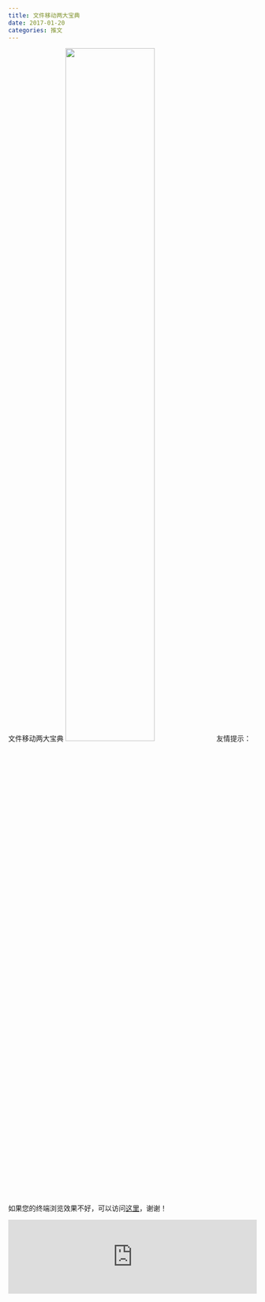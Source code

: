 ```yaml
---
title: 文件移动两大宝典
date: 2017-01-20
categories: 推文
---
```

文件移动两大宝典
<img src="http://mmbiz.qpic.cn/mmbiz_png/ACviaWTBFxha9DLgwvruaYYrdRZIQIpao59GMqFDwZiaqp6HkoibVVibDibnd0rMdOcU4IpkvAhs6bb8icbPiasXZ5jPA/0?wx_fmt=png" style="width: 60%; height: auto;"/><!--more-->
友情提示：如果您的终端浏览效果不好，可以访问[这里](https://stata-club.github.io/stata_article/2017-01-20.html)，谢谢！
<iframe src="https://stata-club.github.io/stata_article/2017-01-20.html" id="iframepage" frameborder="0" scrolling="no" marginheight="0" marginwidth="0" width="100%" onLoad="iFrameHeight()"></iframe>
<script type="text/javascript" language="javascript">
function iFrameHeight() {
var ifm= document.getElementById("iframepage");
var subWeb = document.frames ? document.frames["iframepage"].document : ifm.contentDocument;   
if(ifm != null && subWeb != null) {
 ifm.height = subWeb.body.scrollHeight;
} 
} 
</script> 
